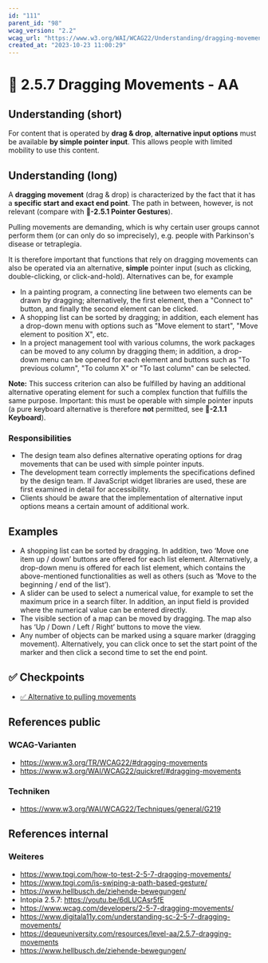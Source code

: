 ```yaml
---
id: "111"
parent_id: "98"
wcag_version: "2.2"
wcag_url: "https://www.w3.org/WAI/WCAG22/Understanding/dragging-movements.html"
created_at: "2023-10-23 11:00:29"
---
```


# 📜 2.5.7 Dragging Movements - AA

## Understanding (short)

For content that is operated by **drag & drop**, **alternative input options** must be available **by simple pointer input**. This allows people with limited mobility to use this content.

## Understanding (long)

A **dragging movement** (drag & drop) is characterized by the fact that it has a **specific start and exact end point**. The path in between, however, is not relevant (compare with **📜-2.5.1 Pointer Gestures**).

Pulling movements are demanding, which is why certain user groups cannot perform them (or can only do so imprecisely), e.g. people with Parkinson's disease or tetraplegia.

It is therefore important that functions that rely on dragging movements can also be operated via an alternative, **simple** pointer input (such as clicking, double-clicking, or click-and-hold). Alternatives can be, for example

- In a painting program, a connecting line between two elements can be drawn by dragging; alternatively, the first element, then a "Connect to" button, and finally the second element can be clicked.
- A shopping list can be sorted by dragging; in addition, each element has a drop-down menu with options such as "Move element to start", "Move element to position X", etc.
- In a project management tool with various columns, the work packages can be moved to any column by dragging them; in addition, a drop-down menu can be opened for each element and buttons such as "To previous column", "To column X" or "To last column" can be selected.

**Note:** This success criterion can also be fulfilled by having an additional alternative operating element for such a complex function that fulfills the same purpose. Important: this must be operable with simple pointer inputs (a pure keyboard alternative is therefore **not** permitted, see **📜-2.1.1 Keyboard**).

### Responsibilities

- The design team also defines alternative operating options for drag movements that can be used with simple pointer inputs.
- The development team correctly implements the specifications defined by the design team. If JavaScript widget libraries are used, these are first examined in detail for accessibility.
- Clients should be aware that the implementation of alternative input options means a certain amount of additional work.

## Examples

- A shopping list can be sorted by dragging. In addition, two ‘Move one item up / down’ buttons are offered for each list element. Alternatively, a drop-down menu is offered for each list element, which contains the above-mentioned functionalities as well as others (such as ‘Move to the beginning / end of the list’).
- A slider can be used to select a numerical value, for example to set the maximum price in a search filter. In addition, an input field is provided where the numerical value can be entered directly.
- The visible section of a map can be moved by dragging. The map also has ‘Up / Down / Left / Right’ buttons to move the view.
- Any number of objects can be marked using a square marker (dragging movement). Alternatively, you can click once to set the start point of the marker and then click a second time to set the end point.

## ✅ Checkpoints

- [✅ Alternative to pulling movements](alternative-to-pulling-movements)

## References public

### WCAG-Varianten
- <https://www.w3.org/TR/WCAG22/#dragging-movements>
- <https://www.w3.org/WAI/WCAG22/quickref/#dragging-movements>

### Techniken
- <https://www.w3.org/WAI/WCAG22/Techniques/general/G219>

## References internal

### Weiteres

- <https://www.tpgi.com/how-to-test-2-5-7-dragging-movements/>
- <https://www.tpgi.com/is-swiping-a-path-based-gesture/>
- <https://www.hellbusch.de/ziehende-bewegungen/>
- Intopia 2.5.7: <https://youtu.be/6dLUCAsr5fE>
- <https://www.wcag.com/developers/2-5-7-dragging-movements/>
- <https://www.digitala11y.com/understanding-sc-2-5-7-dragging-movements/>
- <https://dequeuniversity.com/resources/level-aa/2.5.7-dragging-movements>
- <https://www.hellbusch.de/ziehende-bewegungen/>